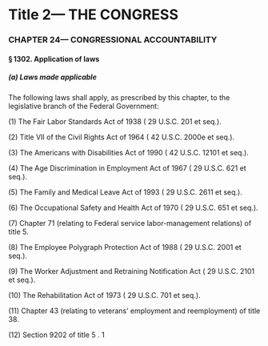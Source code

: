 
# Title 2— THE CONGRESS
### CHAPTER 24— CONGRESSIONAL ACCOUNTABILITY
#### § 1302. Application of laws
##### (a) Laws made applicable

The following laws shall apply, as prescribed by this chapter, to the legislative branch of the Federal Government:

(1) The Fair Labor Standards Act of 1938 ( 29 U.S.C. 201 et seq.).

(2) Title VII of the Civil Rights Act of 1964 ( 42 U.S.C. 2000e et seq.).

(3) The Americans with Disabilities Act of 1990 ( 42 U.S.C. 12101 et seq.).

(4) The Age Discrimination in Employment Act of 1967 ( 29 U.S.C. 621 et seq.).

(5) The Family and Medical Leave Act of 1993 ( 29 U.S.C. 2611 et seq.).

(6) The Occupational Safety and Health Act of 1970 ( 29 U.S.C. 651 et seq.).

(7) Chapter 71 (relating to Federal service labor-management relations) of title 5.

(8) The Employee Polygraph Protection Act of 1988 ( 29 U.S.C. 2001 et seq.).

(9) The Worker Adjustment and Retraining Notification Act ( 29 U.S.C. 2101 et seq.).

(10) The Rehabilitation Act of 1973 ( 29 U.S.C. 701 et seq.).

(11) Chapter 43 (relating to veterans’ employment and reemployment) of title 38.

(12) Section 9202 of title 5 . 1
